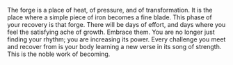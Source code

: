 The forge is a place of heat, of pressure, and of transformation. It is the place where a simple piece of iron becomes a fine blade. This phase of your recovery is that forge. There will be days of effort, and days where you feel the satisfying ache of growth. Embrace them. You are no longer just finding your rhythm; you are increasing its power. Every challenge you meet and recover from is your body learning a new verse in its song of strength. This is the noble work of becoming.